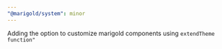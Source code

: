 ```yaml
---
"@marigold/system": minor
---
```


Adding the option to customize marigold components using `extendTheme function"`
